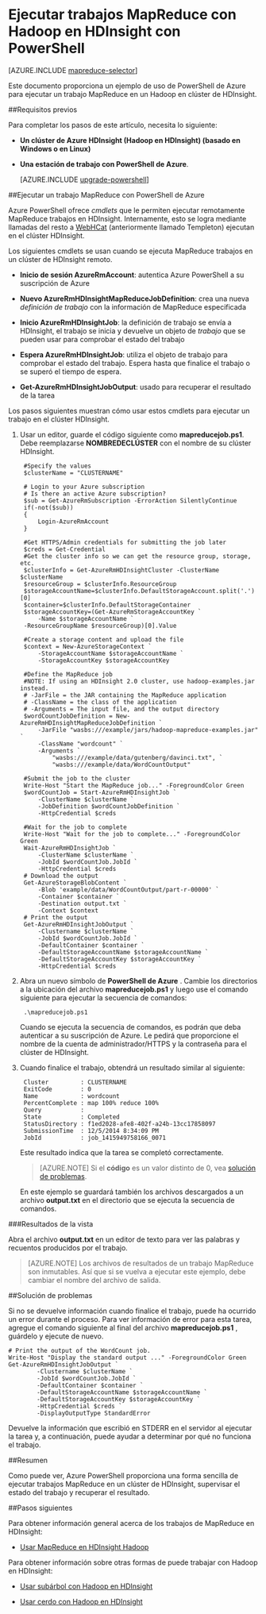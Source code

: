 <properties
   pageTitle="Use MapReduce y PowerShell con Hadoop | Microsoft Azure"
   description="Obtenga información sobre cómo usar PowerShell para ejecutar remotamente MapReduce trabajos con Hadoop en HDInsight."
   services="hdinsight"
   documentationCenter=""
   authors="Blackmist"
   manager="jhubbard"
   editor="cgronlun"
    tags="azure-portal"/>

<tags
   ms.service="hdinsight"
   ms.devlang="na"
   ms.topic="article"
   ms.tgt_pltfrm="na"
   ms.workload="big-data"
   ms.date="08/29/2016"
   ms.author="larryfr"/>

# <a name="run-mapreduce-jobs-with-hadoop-on-hdinsight-using-powershell"></a>Ejecutar trabajos MapReduce con Hadoop en HDInsight con PowerShell

[AZURE.INCLUDE [mapreduce-selector](../../includes/hdinsight-selector-use-mapreduce.md)]

Este documento proporciona un ejemplo de uso de PowerShell de Azure para ejecutar un trabajo MapReduce en un Hadoop en clúster de HDInsight.

##<a id="prereq"></a>Requisitos previos

Para completar los pasos de este artículo, necesita lo siguiente:

- **Un clúster de Azure HDInsight (Hadoop en HDInsight) (basado en Windows o en Linux)**

- **Una estación de trabajo con PowerShell de Azure**.

    [AZURE.INCLUDE [upgrade-powershell](../../includes/hdinsight-use-latest-powershell.md)]

##<a id="powershell"></a>Ejecutar un trabajo MapReduce con PowerShell de Azure

Azure PowerShell ofrece *cmdlets* que le permiten ejecutar remotamente MapReduce trabajos en HDInsight. Internamente, esto se logra mediante llamadas del resto a [WebHCat](https://cwiki.apache.org/confluence/display/Hive/WebHCat) (anteriormente llamado Templeton) ejecutan en el clúster HDInsight.

Los siguientes cmdlets se usan cuando se ejecuta MapReduce trabajos en un clúster de HDInsight remoto.

* **Inicio de sesión AzureRmAccount**: autentica Azure PowerShell a su suscripción de Azure

* **Nuevo AzureRmHDInsightMapReduceJobDefinition**: crea una nueva *definición de trabajo* con la información de MapReduce especificada

* **Inicio AzureRmHDInsightJob**: la definición de trabajo se envía a HDInsight, el trabajo se inicia y devuelve un objeto de *trabajo* que se pueden usar para comprobar el estado del trabajo

* **Espera AzureRmHDInsightJob**: utiliza el objeto de trabajo para comprobar el estado del trabajo. Espera hasta que finalice el trabajo o se superó el tiempo de espera.

* **Get-AzureRmHDInsightJobOutput**: usado para recuperar el resultado de la tarea

Los pasos siguientes muestran cómo usar estos cmdlets para ejecutar un trabajo en el clúster HDInsight.

1. Usar un editor, guarde el código siguiente como **mapreducejob.ps1**. Debe reemplazarse **NOMBREDECLÚSTER** con el nombre de su clúster HDInsight.

        #Specify the values
        $clusterName = "CLUSTERNAME"
                
        # Login to your Azure subscription
        # Is there an active Azure subscription?
        $sub = Get-AzureRmSubscription -ErrorAction SilentlyContinue
        if(-not($sub))
        {
            Login-AzureRmAccount
        }

        #Get HTTPS/Admin credentials for submitting the job later
        $creds = Get-Credential
        #Get the cluster info so we can get the resource group, storage, etc.
        $clusterInfo = Get-AzureRmHDInsightCluster -ClusterName $clusterName
        $resourceGroup = $clusterInfo.ResourceGroup
        $storageAccountName=$clusterInfo.DefaultStorageAccount.split('.')[0]
        $container=$clusterInfo.DefaultStorageContainer
        $storageAccountKey=(Get-AzureRmStorageAccountKey `
            -Name $storageAccountName `
        -ResourceGroupName $resourceGroup)[0].Value

        #Create a storage content and upload the file
        $context = New-AzureStorageContext `
            -StorageAccountName $storageAccountName `
            -StorageAccountKey $storageAccountKey
            
        #Define the MapReduce job
        #NOTE: If using an HDInsight 2.0 cluster, use hadoop-examples.jar instead.
        # -JarFile = the JAR containing the MapReduce application
        # -ClassName = the class of the application
        # -Arguments = The input file, and the output directory
        $wordCountJobDefinition = New-AzureRmHDInsightMapReduceJobDefinition `
            -JarFile "wasbs:///example/jars/hadoop-mapreduce-examples.jar" `
            -ClassName "wordcount" `
            -Arguments `
                "wasbs:///example/data/gutenberg/davinci.txt", `
                "wasbs:///example/data/WordCountOutput"

        #Submit the job to the cluster
        Write-Host "Start the MapReduce job..." -ForegroundColor Green
        $wordCountJob = Start-AzureRmHDInsightJob `
            -ClusterName $clusterName `
            -JobDefinition $wordCountJobDefinition `
            -HttpCredential $creds

        #Wait for the job to complete
        Write-Host "Wait for the job to complete..." -ForegroundColor Green
        Wait-AzureRmHDInsightJob `
            -ClusterName $clusterName `
            -JobId $wordCountJob.JobId `
            -HttpCredential $creds
        # Download the output
        Get-AzureStorageBlobContent `
            -Blob 'example/data/WordCountOutput/part-r-00000' `
            -Container $container `
            -Destination output.txt `
            -Context $context
        # Print the output
        Get-AzureRmHDInsightJobOutput `
            -Clustername $clusterName `
            -JobId $wordCountJob.JobId `
            -DefaultContainer $container `
            -DefaultStorageAccountName $storageAccountName `
            -DefaultStorageAccountKey $storageAccountKey `
            -HttpCredential $creds
            
2. Abra un nuevo símbolo de **PowerShell de Azure** . Cambie los directorios a la ubicación del archivo **mapreducejob.ps1** y luego use el comando siguiente para ejecutar la secuencia de comandos:

        .\mapreducejob.ps1
    
    Cuando se ejecuta la secuencia de comandos, es podrán que deba autenticar a su suscripción de Azure. Le pedirá que proporcione el nombre de la cuenta de administrador/HTTPS y la contraseña para el clúster de HDInsight.

3. Cuando finalice el trabajo, obtendrá un resultado similar al siguiente:

        Cluster         : CLUSTERNAME
        ExitCode        : 0
        Name            : wordcount
        PercentComplete : map 100% reduce 100%
        Query           :
        State           : Completed
        StatusDirectory : f1ed2028-afe8-402f-a24b-13cc17858097
        SubmissionTime  : 12/5/2014 8:34:09 PM
        JobId           : job_1415949758166_0071

    Este resultado indica que la tarea se completó correctamente.

    > [AZURE.NOTE] Si el **código** es un valor distinto de 0, vea [solución de problemas](#troubleshooting).

    En este ejemplo se guardará también los archivos descargados a un archivo **output.txt** en el directorio que se ejecuta la secuencia de comandos.

###<a name="view-output"></a>Resultados de la vista

Abra el archivo **output.txt** en un editor de texto para ver las palabras y recuentos producidos por el trabajo.

> [AZURE.NOTE] Los archivos de resultados de un trabajo MapReduce son inmutables. Así que si se vuelva a ejecutar este ejemplo, debe cambiar el nombre del archivo de salida.

##<a id="troubleshooting"></a>Solución de problemas

Si no se devuelve información cuando finalice el trabajo, puede ha ocurrido un error durante el proceso. Para ver información de error para esta tarea, agregue el comando siguiente al final del archivo **mapreducejob.ps1** , guárdelo y ejecute de nuevo.

    # Print the output of the WordCount job.
    Write-Host "Display the standard output ..." -ForegroundColor Green
    Get-AzureRmHDInsightJobOutput `
            -Clustername $clusterName `
            -JobId $wordCountJob.JobId `
            -DefaultContainer $container `
            -DefaultStorageAccountName $storageAccountName `
            -DefaultStorageAccountKey $storageAccountKey `
            -HttpCredential $creds `
            -DisplayOutputType StandardError

Devuelve la información que escribió en STDERR en el servidor al ejecutar la tarea y, a continuación, puede ayudar a determinar por qué no funciona el trabajo.

##<a id="summary"></a>Resumen

Como puede ver, Azure PowerShell proporciona una forma sencilla de ejecutar trabajos MapReduce en un clúster de HDInsight, supervisar el estado del trabajo y recuperar el resultado.

##<a id="nextsteps"></a>Pasos siguientes

Para obtener información general acerca de los trabajos de MapReduce en HDInsight:

* [Usar MapReduce en HDInsight Hadoop](hdinsight-use-mapreduce.md)

Para obtener información sobre otras formas de puede trabajar con Hadoop en HDInsight:

* [Usar subárbol con Hadoop en HDInsight](hdinsight-use-hive.md)

* [Usar cerdo con Hadoop en HDInsight](hdinsight-use-pig.md)
